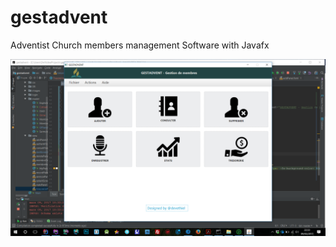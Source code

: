 # gestadvent
Adventist Church members management Software with Javafx

![application screenshot](src/images/screenshot.png "Adventist Church members management Software")